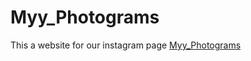 # Myy_Photograms
This a website for our instagram page [Myy_Photograms](https://www.instagram.com/myy_photograms/)
